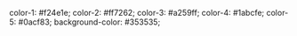 color-1: #f24e1e;
color-2: #ff7262;
color-3: #a259ff;
color-4: #1abcfe;
color-5: #0acf83;
background-color: #353535; 